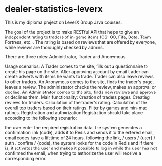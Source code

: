 # dealer-statistics-leverx
This is my diploma project on LeverX Group Java courses.

The goal of the project is to make RESTful API that helps to give an independent rating to traders of in-game items (CS: GO, Fifa, Dota, Team Fortress, etc.). The rating is based on reviews that are offered by everyone, while reviews are thoroughly checked by admins.

There are three roles: Administrator, Trader and Anonymous.

Usage scenarios:
A Trader comes to the site, fills out a questionnaire to create his page on the site. After approving account by email trader can create adverts with items he wants to trade. Trader can also leave reviews to other traders.
An Anonymous comes to the site, finds the trader's page, leaves a review. The administrator checks the review, makes an approval or decline.
An Administrator comes to the site, finds new reviews and approvs or declines them.
Main functionality:
Creation of traders pages.
Creating reviews for traders.
Calculation of the trader's rating.
Calculation of the overall top traders based on their ratings.
Filter by games and min-max ratings.
Registration and authorization
Registration should take place according to the following scenario:

the user enter the required registration data.
the system generates a confirmation link (code), adds it to Redis and sends it to the entered email, email codes have a lifetime of 24 hours.
following the link, / users / {user} / auth / confirm / {code}, the system looks for the code in Redis and if there is, it activates the user and makes it possible to log in
while the user has not confirmed the email, when trying to authorize the user will receive a corresponding error.
